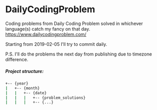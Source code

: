 # DailyCodingProblem
Coding problems from Daily Coding Problem solved in whichever language(s) catch my fancy on that day.
https://www.dailycodingproblem.com/

Starting from 2019-02-05 I'll try to commit daily.

P.S. I'll do the problems the next day from publishing due to timezone difference.

##### Project structure:
```bash
+-- {year}
|   +-- {month}
|   |   +-- {date}
|   |   |   +-- {problem_solutions}
|   |   |   +-- {...}
```